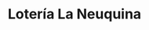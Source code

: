 ---
title: "Lotería La Neuquina"
url: /neuquen/loteria-la-neuquina-ministro-alcorta-2/
shop: Lotterie
---